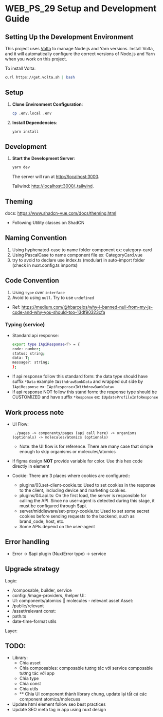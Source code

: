 # **WEB_PS_29 Setup and Development Guide**

## Setting Up the Development Environment

This project uses [Volta](https://volta.sh) to manage Node.js and Yarn versions. Install Volta, and it will automatically configure the correct versions of Node.js and Yarn when you work on this project.

To install Volta:

```bash
curl https://get.volta.sh | bash
```

## Setup

1. **Clone Environment Configuration**:

   ```bash
   cp .env.local .env
   ```

2. **Install Dependencies**:

   ```bash
   yarn install
   ```

## Development

1. **Start the Development Server**:

   ```bash
   yarn dev
   ```

   The server will run at [http://localhost:3000](http://localhost:3000).

   Tailwind: [http://localhost:3000/\_tailwind](http://localhost:3000/_tailwind).

## Theming

docs: https://www.shadcn-vue.com/docs/theming.html

- Following Utility classes on ShadCN

## Naming Convention

1. Using hyphenated-case to name folder component ex: category-card
2. Using PascalCase to name component file ex: CategoryCard.vue
3. try to avoid to declare use index.ts (modular) in auto-import folder (check in nuxt.config.ts imports)

## Code Convention

1. Using `type` over `interface`
2. Avoid to using `null`. Try to use `undefined`

- Ref: https://medium.com/@hbarcelos/why-i-banned-null-from-my-js-code-and-why-you-should-too-13df90323cfa

### Typing (service)
- Standard api response: 
   ```bash
   export type IApiResponse<T> = {
   code: number;
   status: string;
   data: T;
   message?: string;
   };
   ```
- If api response follow this standard form: the data type should have suffix ```*Data``` example ```IWithdrawBankData``` and wrapped out side by ```IApiResponse``` ex: ```IApiResponse<IWithdrawBankData>```
- If api response NOT follow this stand form: the response type should be CUSTOMIZED and have suffix ```*Response``` ex: ```IUpdateProfileInfoResponse```

## Work process note

- UI Flow:

   ` ./pages -> components/pages (api call here) -> organisms (optionals) -> molecules/atomics (optionals)`
   * Note: the UI flow is for reference. There are many case that simple enough to skip organisms or molecules/atomics


- If figma design <strong>NOT</strong> provide variable for color. Use this hex code directly in element
- Cookie:
   There are 3 places where cookies are configured:: 
   + plugins/03.set-client-cookie.ts: Used to set cookies in the response to the client, including device and marketing cookies.
   + plugins/04.api.ts: On the first load, the server is responsible for calling the API. Since no user-agent is detected during this stage, it must be configured through $api.
   + server/middleware/set-proxy-cookie.ts: Used to set some secret cookies before sending requests to the backend, such as brand_code, host, etc.

   * Some APIs depend on the user-agent
## Error handling

- Error -> $api plugin (NuxtError type) -> service

## Upgrade strategy

Logic:
- /composable, builder, service
- config: /image-providers, /helper
UI:
- UI: components/atomics || molecules - relevant asset
Asset:
- /public/relevant
- /asset/relevant
const:
- path.ts
- date-time-format
utils

Layer:

## TODO:
- Library:
    - Chia asset
    - Chia composables: composable tương tác với service composable tương tác với app
    - Chia type 
    - Chia const
    - Chia utils
    - ** Chia UI component thành library chung, update lại tất cả các component atomics/molecues
- Update html element follow seo best practices
- Update SEO meta tag in app using nuxt design
